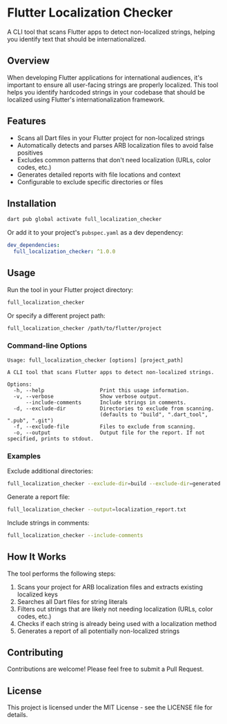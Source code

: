 # Flutter Localization Checker

A CLI tool that scans Flutter apps to detect non-localized strings, helping you identify text that should be internationalized.

## Overview

When developing Flutter applications for international audiences, it's important to ensure all user-facing strings are properly localized. This tool helps you identify hardcoded strings in your codebase that should be localized using Flutter's internationalization framework.

## Features

- Scans all Dart files in your Flutter project for non-localized strings
- Automatically detects and parses ARB localization files to avoid false positives
- Excludes common patterns that don't need localization (URLs, color codes, etc.)
- Generates detailed reports with file locations and context
- Configurable to exclude specific directories or files

## Installation

```bash
dart pub global activate full_localization_checker
```

Or add it to your project's `pubspec.yaml` as a dev dependency:

```yaml
dev_dependencies:
  full_localization_checker: ^1.0.0
```

## Usage

Run the tool in your Flutter project directory:

```bash
full_localization_checker
```

Or specify a different project path:

```bash
full_localization_checker /path/to/flutter/project
```

### Command-line Options

```
Usage: full_localization_checker [options] [project_path]

A CLI tool that scans Flutter apps to detect non-localized strings.

Options:
  -h, --help                  Print this usage information.
  -v, --verbose               Show verbose output.
      --include-comments      Include strings in comments.
  -d, --exclude-dir           Directories to exclude from scanning.
                              (defaults to "build", ".dart_tool", ".pub", ".git")
  -f, --exclude-file          Files to exclude from scanning.
  -o, --output                Output file for the report. If not specified, prints to stdout.
```

### Examples

Exclude additional directories:

```bash
full_localization_checker --exclude-dir=build --exclude-dir=generated
```

Generate a report file:

```bash
full_localization_checker --output=localization_report.txt
```

Include strings in comments:

```bash
full_localization_checker --include-comments
```

## How It Works

The tool performs the following steps:

1. Scans your project for ARB localization files and extracts existing localized keys
2. Searches all Dart files for string literals
3. Filters out strings that are likely not needing localization (URLs, color codes, etc.)
4. Checks if each string is already being used with a localization method
5. Generates a report of all potentially non-localized strings

## Contributing

Contributions are welcome! Please feel free to submit a Pull Request.

## License

This project is licensed under the MIT License - see the LICENSE file for details.
